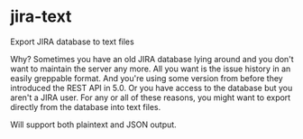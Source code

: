 # jira-text
Export JIRA database to text files

Why? Sometimes you have an old JIRA database lying around and you don't want to maintain the server any more. All you want is the issue history in an easily greppable format. And you're using some version from before they introduced the REST API in 5.0. Or you have access to the database but you aren't a JIRA user. For any or all of these reasons, you might want to export directly from the database into text files.

Will support both plaintext and JSON output.
